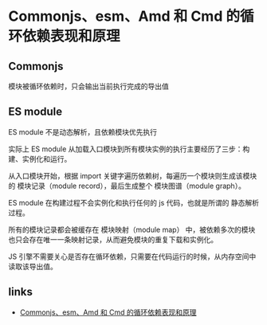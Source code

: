 # Commonjs、esm、Amd 和 Cmd 的循环依赖表现和原理

## Commonjs

模块被循环依赖时，只会输出当前执行完成的导出值

## ES module

ES module 不是动态解析，且依赖模块优先执行

实际上 ES module 从加载入口模块到所有模块实例的执行主要经历了三步：构建、实例化和运行。

从入口模块开始，根据 import 关键字遍历依赖树，每遍历一个模块则生成该模块的 模块记录（module record），最后生成整个 模块图谱（module graph）。

ES module 在构建过程不会实例化和执行任何的 js 代码，也就是所谓的 静态解析 过程。

所有的模块记录都会被缓存在 模块映射（module map） 中，被依赖多次的模块也只会存在唯一一条映射记录，从而避免模块的重复下载和实例化。

JS 引擎不需要关心是否存在循环依赖，只需要在代码运行的时候，从内存空间中读取该导出值。

## links

- [Commonjs、esm、Amd 和 Cmd 的循环依赖表现和原理](https://www.jianshu.com/p/ba0faf79c167)
